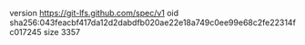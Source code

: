 version https://git-lfs.github.com/spec/v1
oid sha256:043feacbf417da12d2dabdfb020ae22e18a749c0ee99e68c2fe22314fc017245
size 3357
